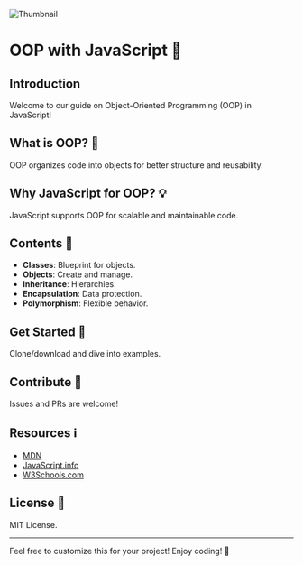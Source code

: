 ![Thumbnail](https://i.ytimg.com/vi/GEuS0tfLfEY/maxresdefault.jpg)

# OOP with JavaScript 🚀


## Introduction
Welcome to our guide on Object-Oriented Programming (OOP) in JavaScript!

## What is OOP? 🎨
OOP organizes code into objects for better structure and reusability.

## Why JavaScript for OOP? 💡
JavaScript supports OOP for scalable and maintainable code.

## Contents 📝
- **Classes**: Blueprint for objects.
- **Objects**: Create and manage.
- **Inheritance**: Hierarchies.
- **Encapsulation**: Data protection.
- **Polymorphism**: Flexible behavior.

## Get Started 🚀
Clone/download and dive into examples.

## Contribute 🤝
Issues and PRs are welcome!

## Resources ℹ️
- [MDN](https://developer.mozilla.org/en-US/docs/Learn/JavaScript/Objects/Object-oriented_JS)
- [JavaScript.info](https://javascript.info/class)
- [W3Schools.com](https://www.w3schools.com/js/js_classes.asp)

## License 📄
MIT License.

---

Feel free to customize this for your project! Enjoy coding! 🌟
